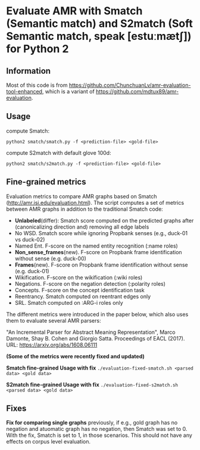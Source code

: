 # Evaluate AMR with Smatch (Semantic match) and S2match (Soft Semantic match, speak [estuːmætʃ]) for Python 2
	
## Information 

Most of this code is from https://github.com/ChunchuanLv/amr-evaluation-tool-enhanced, which is a variant of https://github.com/mdtux89/amr-evaluation.

## Usage

compute Smatch:

```
python2 smatch/smatch.py -f <prediction-file> <gold-file>
```

compute S2match with default glove 100d:

```
python2 smatch/s2match.py -f <prediction-file> <gold-file>
```

## Fine-grained metrics

Evaluation metrics to compare AMR graphs based on Smatch (http://amr.isi.edu/evaluation.html). The script computes a set of metrics between AMR graphs in addition to the traditional Smatch code:

* **Unlabeled**(differ): Smatch score computed on the predicted graphs after (canonicalizing direction and) removing all edge labels 
* No WSD. Smatch score while ignoring Propbank senses (e.g., duck-01 vs duck-02)
* Named Ent. F-score on the named entity recognition (:name roles)
* **Non_sense_frames**(new). F-score on Propbank frame identification without sense (e.g. duck-00) 
* **Frames**(new). F-score on Propbank frame identification without sense (e.g. duck-01)
* Wikification. F-score on the wikification (:wiki roles)
* Negations. F-score on the negation detection (:polarity roles)
* Concepts. F-score on the concept identification task
* Reentrancy. Smatch computed on reentrant edges only
* SRL. Smatch computed on :ARG-i roles only

The different metrics were introduced in the paper below, which also uses them to evaluate several AMR parsers:

"An Incremental Parser for Abstract Meaning Representation", Marco Damonte, Shay B. Cohen and Giorgio Satta. Proceedings of EACL (2017). URL: https://arxiv.org/abs/1608.06111

**(Some of the metrics were recently fixed and updated)**

**Smatch fine-grained Usage with fix** ```./evaluation-fixed-smatch.sh <parsed data> <gold data>```

**S2match fine-grained Usage with fix** ```./evaluation-fixed-s2match.sh <parsed data> <gold data>```


## Fixes

**Fix for comparing single graphs** previously, if e.g., gold graph has no negation and atuomatic graph has no negation, then Smatch was set to 0. With the fix, Smatch is set to 1, in those scenarios. This should not have any effects on corpus level evaluation.


